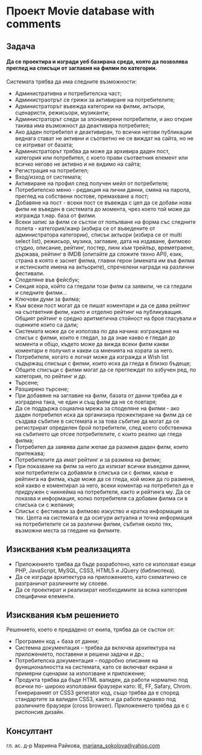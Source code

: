 # Проект Movie database with comments
## Задача
#### Да се проектира и изгради уеб базирана среда, която да позволява преглед на списъци от заглавия на филми по категории.
Системата трябва да има следните възможности:
- Административна и потребителска част;
- Администраотрът се грижи за активиране на потребителите;
- Администраторът въвежда категории на филми, актьори, сценаристи,
режисьори, музиканти;
- Администраторът следи за злонамерени потребители, и ако открие такива има
възможност да деактивира потребител;
- Ако даден потребител е деактивиран, то всички негови публикации веднага
стават не активни и съответно не се виждат на сайта, но не се изтриват от
базата;
- Администраторът трябва да може да архивира даден пост, категория или
потребител, с което прави съответния елемент или всичко негово не активно и
не видимо на сайта;
- Регистрация на потребител;
- Вход/изход от системата;
- Активиране на профил след получен мейл от потребителя;
- Потребителско меню - редакция на лични данни, смяна на парола, преглед на
собствени постове, премахване а пост;
- Добавяне на пост - всеки пост се въвежда с цел да се добави нова филм не
въведен в системата до момента, чрез което той може да изгражда т.нар. база
от филми.
- Всеки запис за филм се състои от попълване на форма със следните полета -
категория/жанр (избира се от въведените от администратора категории), списък
актьори (избира се от multi select list), режисьор, музика, заглавие, дата на
издаване, филмово студио, описание, рейтинг, постер, линк към трейлър,
времетраене, държава, рейтинг в IMDB (опитайте да сложите тяхно API), език,
страна в която е заснет филма, главни герои (имената им във филма и
истинските имена на актьорите), спречелени награди на различни фестивали.
- Споделяне във фейсбук;
- Секция хора, който са гледали този филм са заявили, че са гледали и следните
филми…
- Ключови думи за филма;
- Към всеки пост могат да се пишат коментари и да се дава рейтинг на
съответния филм, както и отделно рейтинг на публикуващия. Общият рейтинг е
средно аритметична стойност на броя гласували и оценките които са дали;
- Системата може да се използва по два начина: изграждане на списък с филми,
които е гледал, за да знае какво е гледал до момента и общо, където може да
вижда всеки филм какви коментари е получил и какви са мненията на хората за
него.
- Потребителя, когато е логнат може да изгражда и Wish list съдържащ списъци с
филми, които иска да гледа в близко бъдеще;
- Общите списъци с филми могат да се преглеждат по азбучен ред, по категория,
по рейтинг и др.
- Търсене;
- Разширено търсене;
- При добавяне на заглавие на филм, базата от данни трябва да е изградена
така, че един и същ филм да не се повтаря;
- Да се поддържа социална мрежа за споделяне на филми - ако даден
потребител иска да организира прожектиране на филм да се създава събитие в
системата и за това събитие да могат да се регистрират определен брой
потребители, след което собственика на събитието ще отсее потребителите, с
които реално ще гледа филма;
- Потребител да заявява дали желае да разменя даден филм, които притежава;
- Потребителите да имат рейтинг и за размяна на филми;
- При показване на филм за него да излизат всички въведени данни, кои
потребители са добавяли в списъка си с филми, какъв е рейтинга на филма,
къде може да се гледа, кой може да го разменя, кой какво е коментирал за него,
всеки коментар на потребител да е придружен с никнейма на потребителя, както
и рейтинга му. Да се показва и информация, колко потребителя са добавии
филма си в списъка си с желания;
- Списък с фестивали за филмово изкуство и кратка информация за тях.
Целта на системата е да осигури актуална и точна информация на потребителите си за
различни филми, събития около тях, възможни места за гледане на филмите.

## Изисквания към реализацията
- Приложението трябва да бъде разработено, като се използват езици PHP,
JavaScript, MySQL, CSS3, HTML5 и JQuery (библиотека).
- Да се изгради архитектура на приложението, като схематично се разграничат
различните му слоеве.
- Да се проектират и реализират необходимите за всяка категория специфични
елементи.
## Изисквания към решението
Решението, което е предадено от екипа, трябва да се състои от:
- Програмен код + база от данни;
- Системна документация – трябва да включва архитектура на приложението,
поставени и решени задачи и др.;
- Потребителска документация – подробно описание на функционалността на
системата, като се включват екрани и примерни сценарии за използване и
приложение;
- Продукта трябва да бъде HTML валиден, да работи нормално под всички по-
широко използвани браузери като: IE, FF, Safary, Chrom. Генерираният от CSS3
generator код, също трябва да е според стандартите за валиден CSS3, както и да
работи еднакво под различните браузери (cross browser). Приложението трябва да е с
риспонсив дизайн.

## Консултант
гл. ас. д-р Марияна Райкова, mariana_sokolova@yahoo.com

